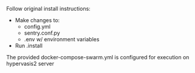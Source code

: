 Follow original install instructions:
* Make changes to:
  * config.yml
  *  sentry.conf.py
  * .env w/ environment variables
* Run .install

The provided docker-compose-swarm.yml is configured for execution
on hypervasis2 server

